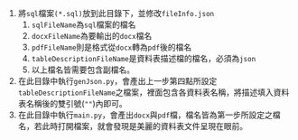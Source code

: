 1. 將`sql`檔案`(*.sql)`放到此目錄下，並修改`fileInfo.json`  
    1. `sqlFileName`為`sql`檔案的檔名
    1. `docxFileName`為要輸出的`docx`檔名
    1. `pdfFileName`則是格式從`docx`轉為`pdf`後的檔名
    1. `tableDescriptionFileName`是資料表描述檔的檔名，必須為`json`
    1. 以上檔名皆需要包含副檔名。
1. 在此目錄中執行`genJson.py`，會產出上一步第四點所設定`tableDescriptionFileName`之檔案，裡面包含各資料表名稱，將描述填入資料表名稱後的雙引號(`""`)內即可。
1. 在此目錄中執行`main.py`，會產出`docx`與`pdf`檔，檔名皆為第一步所設定之檔名，若此時打開檔案，就會發現是美麗的資料表文件呈現在眼前。